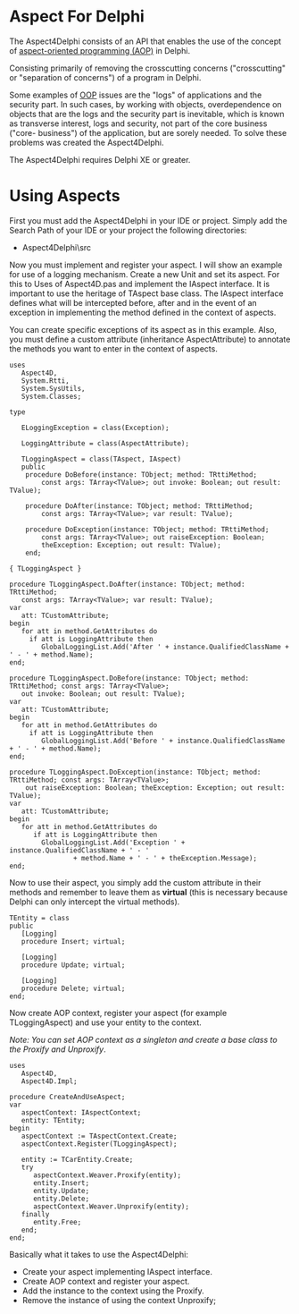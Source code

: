 # Aspect For Delphi #
The Aspect4Delphi consists of an API that enables the use of the concept of [aspect-oriented programming (AOP)](http://en.wikipedia.org/wiki/Aspect-oriented_programming) in Delphi. 

Consisting primarily of removing the crosscutting concerns ("crosscutting" or "separation of concerns") of a program in Delphi.

Some examples of [OOP](http://en.wikipedia.org/wiki/Object-oriented_programming) issues are the "logs" of applications and the security part. In such cases, by working with objects, overdependence on objects that are the logs and the security part is inevitable, which is known as transverse interest, logs and security, not part of the core business ("core- business") of the application, but are sorely needed. To solve these problems was created the Aspect4Delphi.

The Aspect4Delphi requires Delphi XE or greater.

# Using Aspects #

First you must add the Aspect4Delphi in your IDE or project. Simply add the Search Path of your IDE or your project the following directories:

- Aspect4Delphi\src

Now you must implement and register your aspect. I will show an example for use of a logging mechanism. Create a new Unit and set its aspect. For this to Uses of Aspect4D.pas and implement the IAspect interface. It is important to use the heritage of TAspect base class. The IAspect interface defines what will be intercepted before, after and in the event of an exception in implementing the method defined in the context of aspects.

You can create specific exceptions of its aspect as in this example. Also, you must define a custom attribute (inheritance AspectAttribute) to annotate the methods you want to enter in the context of aspects.

    uses
  	   Aspect4D,
       System.Rtti,
       System.SysUtils,
       System.Classes;

    type

  	   ELoggingException = class(Exception);

  	   LoggingAttribute = class(AspectAttribute);

  	   TLoggingAspect = class(TAspect, IAspect)
  	   public
    	procedure DoBefore(instance: TObject; method: TRttiMethod;
      		const args: TArray<TValue>; out invoke: Boolean; out result: TValue);

    	procedure DoAfter(instance: TObject; method: TRttiMethod;
      		const args: TArray<TValue>; var result: TValue);

    	procedure DoException(instance: TObject; method: TRttiMethod;
      		const args: TArray<TValue>; out raiseException: Boolean;
      		theException: Exception; out result: TValue);
  		end;

   	{ TLoggingAspect }

	procedure TLoggingAspect.DoAfter(instance: TObject; method: TRttiMethod; 
	   const args: TArray<TValue>; var result: TValue);
	var
  	   att: TCustomAttribute;
	begin
  	   for att in method.GetAttributes do
    	 if att is LoggingAttribute then
      		GlobalLoggingList.Add('After ' + instance.QualifiedClassName + ' - ' + method.Name);
	end;

	procedure TLoggingAspect.DoBefore(instance: TObject; method: TRttiMethod; const args: TArray<TValue>; 
	   out invoke: Boolean; out result: TValue);
	var
  	   att: TCustomAttribute;
	begin
  	   for att in method.GetAttributes do
    	 if att is LoggingAttribute then
      		GlobalLoggingList.Add('Before ' + instance.QualifiedClassName + ' - ' + method.Name);
	end;

	procedure TLoggingAspect.DoException(instance: TObject; method: TRttiMethod; const args: TArray<TValue>; 
		out raiseException: Boolean; theException: Exception; out result: TValue);
	var
  	   att: TCustomAttribute;
	begin
  	   for att in method.GetAttributes do
    	  if att is LoggingAttribute then
      		GlobalLoggingList.Add('Exception ' + instance.QualifiedClassName + ' - ' 
					+ method.Name + ' - ' + theException.Message);
	end;

Now to use their aspect, you simply add the custom attribute in their methods and remember to leave them as **virtual** (this is necessary because Delphi can only intercept the virtual methods).

    
    TEntity = class
    public    
       [Logging]
       procedure Insert; virtual;
    
       [Logging]
       procedure Update; virtual;
    
       [Logging]
       procedure Delete; virtual;
    end;


Now create AOP context, register your aspect (for example TLoggingAspect) and use your entity to the context. 

*Note: You can set AOP context as a singleton and create a base class to the Proxify and Unproxify*. 

	uses
	   Aspect4D,
  	   Aspect4D.Impl;

	procedure CreateAndUseAspect;
	var
	   aspectContext: IAspectContext;
       entity: TEntity;
	begin
	   aspectContext := TAspectContext.Create;
  	   aspectContext.Register(TLoggingAspect);

	   entity := TCarEntity.Create;
       try		
		  aspectContext.Weaver.Proxify(entity);
          entity.Insert;
          entity.Update;
          entity.Delete;
          aspectContext.Weaver.Unproxify(entity);
	   finally          
		  entity.Free;
       end;
	end;

Basically what it takes to use the Aspect4Delphi:

- Create your aspect implementing IAspect interface.
- Create AOP context and register your aspect.
- Add the instance to the context using the Proxify.
- Remove the instance of using the context Unproxify;